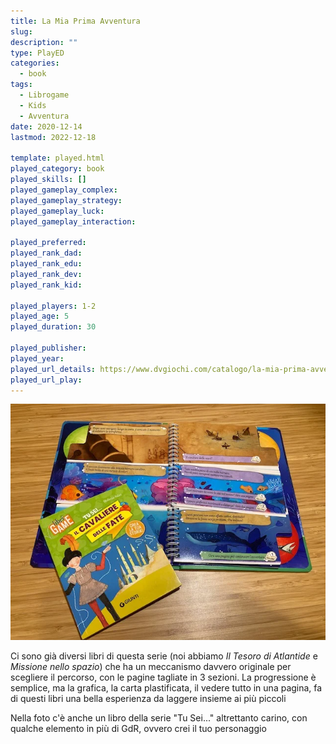 ```yaml
---
title: La Mia Prima Avventura
slug: 
description: ""
type: PlayED
categories:
  - book
tags:
  - Librogame
  - Kids
  - Avventura
date: 2020-12-14
lastmod: 2022-12-18

template: played.html
played_category: book
played_skills: []
played_gameplay_complex:
played_gameplay_strategy:
played_gameplay_luck:
played_gameplay_interaction:

played_preferred:
played_rank_dad: 
played_rank_edu:
played_rank_dev:
played_rank_kid: 

played_players: 1-2
played_age: 5
played_duration: 30

played_publisher: 
played_year: 
played_url_details: https://www.dvgiochi.com/catalogo/la-mia-prima-avventura-il-tesoro-di-atlantide
played_url_play: 
---
```


![](img/librogioco_avventura.webp)

Ci sono già diversi libri di questa serie (noi abbiamo *Il Tesoro di Atlantide* e *Missione nello spazio*) che ha un meccanismo davvero originale per scegliere il percorso, con le pagine tagliate in 3 sezioni.
La progressione è semplice, ma la grafica, la carta plastificata, il vedere tutto in una pagina, fa di questi libri una bella esperienza da laggere insieme ai più piccoli

Nella foto c'è anche un libro della serie "Tu Sei..." altrettanto carino, con qualche elemento in più di GdR, ovvero crei il tuo personaggio
